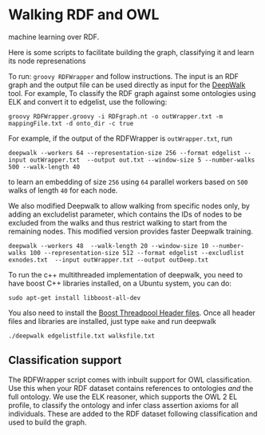 # Walking RDF and OWL

machine learning over RDF. 

Here is some scripts to facilitate building the graph, classifying it and learn its node represenations

To run: `groovy RDFWrapper` and follow instructions. The input is an RDF graph and the output file can be used directly as input for the [DeepWalk](https://github.com/phanein/deepwalk) tool. 
For example, To classify the RDF graph against some ontologies using ELK and convert it to edgelist, use the following:
~~~~
groovy RDFWrapper.groovy -i RDFgraph.nt -o outWrapper.txt -m mappingFile.txt -d onto_dir -c true 
~~~~


For example, if the output of the RDFWrapper is `outWrapper.txt`, run 
~~~~
deepwalk --workers 64 --representation-size 256 --format edgelist --input outWrapper.txt  --output out.txt --window-size 5 --number-walks 500 --walk-length 40
~~~~
to learn an embedding of size `256` using `64` parallel workers based on `500` walks of length `40` for each node.

We also modified Deepwalk to allow walking from specific nodes only, by adding an excludelist parameter, which contains the IDs of nodes to be excluded from the walks and 
thus restrict walking to start from the remaining nodes. This modified version provides faster Deepwalk training. 

~~~~
deepwalk --workers 48  --walk-length 20 --window-size 10 --number-walks 100 --representation-size 512 --format edgelist --excludlist exnodes.txt  --input outWrapper.txt --output outDeep.txt
~~~~

To run the c++ multithreaded implementation of deepwalk, you need to have boost C++ libraries installed, on a Ubuntu system, you can do:
~~~
sudo apt-get install libboost-all-dev
~~~
You also need to install the [Boost Threadpool Header files](http://threadpool.sourceforge.net/). 
Once all header files and libraries are installed, just type  `make` and run deepwalk
~~~~
./deepwalk edgelistfile.txt walksfile.txt
~~~~

## Classification support

The RDFWrapper script comes with inbuilt support for OWL classification. Use this when your RDF dataset contains references to ontologies _and_ the full ontology. We use the ELK reasoner, which supports the OWL 2 EL profile, to classify the ontology and infer class assertion axioms for all individuals. These are added to the RDF dataset following classification and used to build the graph.

